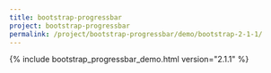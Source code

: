 ```yaml
---
title: bootstrap-progressbar
project: bootstrap-progressbar
permalink: /project/bootstrap-progressbar/demo/bootstrap-2-1-1/
---
```


{% include bootstrap_progressbar_demo.html version="2.1.1" %}
